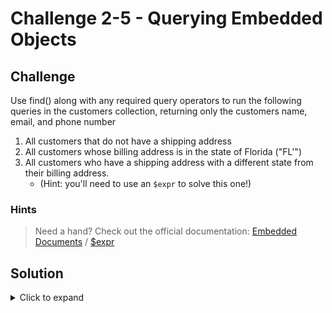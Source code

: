 # Challenge 2-5 - Querying Embedded Objects

## Challenge

Use find() along with any required query operators to run the following queries in the customers collection, returning only the customers name, email, and phone number

1. All customers that do not have a shipping address
1. All customers whose billing address is in the state of Florida ("FL'")
1. All customers who have a shipping address with a different state from their billing address.
   - (Hint: you'll need to use an `$expr` to solve this one!)

### Hints

> Need a hand? Check out the official documentation: [Embedded Documents](https://www.mongodb.com/docs/manual/tutorial/query-embedded-documents/) / [$expr](https://www.mongodb.com/docs/manual/reference/operator/query/expr/)

## Solution

<details>
  <summary>Click to expand</summary>

```javascript
db.customers.find({ "addresses.shipping": { $exists: false } })

db.customers.find({ "addresses.billing.state": "FL" })

db.customers.find(
  {
    "addresses.shipping": { $exists: true },
    $expr: { $eq: ["$addresses.billing.state", "$addresses.shipping.state"] }
  },
  { name: 1, "addresses.billing.state": 1, "addresses.shipping.state": 1, _id: 0 }
)


```

### Expected Output

Challenge Question 3 Sample Output:

```javascript
[
  {
    name: 'Cathy',
    addresses: { shipping: { state: 'WA' }, billing: { state: 'WA' } }
  },
  {
    name: 'Allie',
    addresses: { shipping: { state: 'WA' }, billing: { state: 'WA' } }
  }
]
```

</details>
